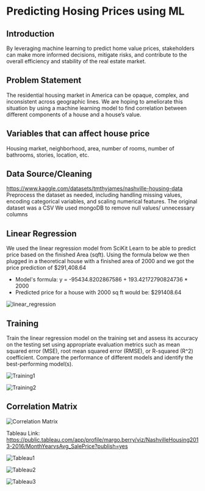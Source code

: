 # Predicting Hosing Prices using ML

## Introduction
By leveraging machine learning to predict home value prices, stakeholders can make more informed decisions, mitigate risks, and contribute to the overall efficiency and stability of the real estate market.

## Problem Statement
The residential housing market in America can be opaque, complex, and inconsistent across geographic lines. We are hoping to ameliorate this situation by using a machine learning model to find correlation between different components of a house and a house’s value. 

## Variables that can affect house price
Housing market, neighborhood, area, number of rooms, number of bathrooms, stories, location, etc.

## Data Source/Cleaning
https://www.kaggle.com/datasets/tmthyjames/nashville-housing-data
Preprocess the dataset as needed, including handling missing values, encoding categorical variables, and scaling numerical features.
The original dataset was a CSV 
We used mongoDB to remove null values/ unnecessary columns

## Linear Regression
We used the linear regression model from SciKit Learn to be able to predict price based on the finished Area (sqft). 
Using the formula below we then plugged in a theoretical house with a finished area of 2000 and we got the price prediction of $291,408.64
- Model's formula: y = -95434.8202867586 + 193.42172790824736 * 2000
- Predicted price for a house with 2000 sq ft would be: $291408.64

![linear_regression](https://github.com/margoberry17/Predicting-Hosing-Prices-using-ML/assets/136475202/fc52b43e-93eb-4d91-b06a-fd78f9174f62)

## Training
Train the linear regression model on the training set and assess its accuracy on the testing set using appropriate evaluation metrics such as mean squared error (MSE), root mean squared error (RMSE), or R-squared (R^2) coefficient.
Compare the performance of different models and identify the best-performing model(s).

![Training1](https://github.com/margoberry17/Predicting-Hosing-Prices-using-ML/assets/136475202/378bf5da-34ad-43cb-8d3d-1e9e26e425c2)


![Training2](https://github.com/margoberry17/Predicting-Hosing-Prices-using-ML/assets/136475202/687f6b7c-70cb-498b-880a-d03e223f158c)

## Correlation Matrix
![Correlation Matrix](https://github.com/margoberry17/Predicting-Hosing-Prices-using-ML/assets/136475202/bbb881a6-0cc7-458a-8c26-adbaadfe2619)


Tableau Link:
https://public.tableau.com/app/profile/margo.berry/viz/NashvilleHousing2013-2016/MonthYearvsAvg_SalePrice?publish=yes

![Tableau1](https://github.com/margoberry17/Predicting-Hosing-Prices-using-ML/assets/136475202/45d8941b-c83b-40f4-b977-6e7d5bc8e4c8)

![Tableau2](https://github.com/margoberry17/Predicting-Hosing-Prices-using-ML/assets/136475202/153215b6-4b3f-4b07-a39a-c30e5e216a32)

![Tableau3](https://github.com/margoberry17/Predicting-Hosing-Prices-using-ML/assets/136475202/c28a2407-167c-454e-966a-2b0232b141f1)


